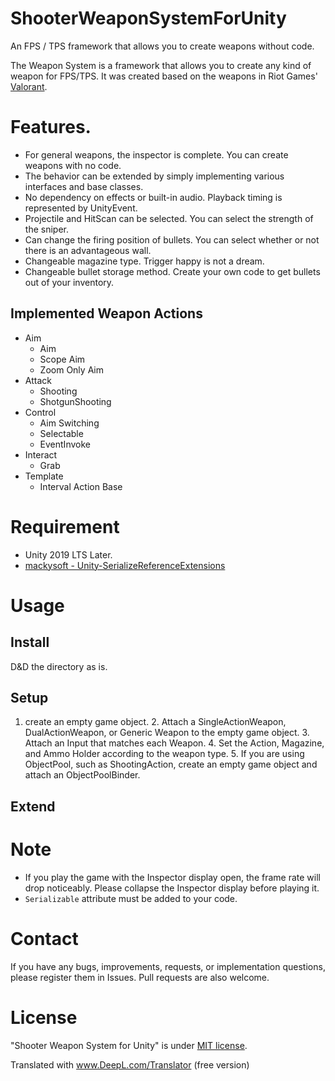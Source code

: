 # ShooterWeaponSystemForUnity
An FPS / TPS framework that allows you to create weapons without code.

[comment]: <> (Give it a clear and cool name)

The Weapon System is a framework that allows you to create any kind of weapon for FPS/TPS.
It was created based on the weapons in Riot Games' [Valorant](https://playvalorant.com/en-us/arsenal/).

# Features.
* For general weapons, the inspector is complete. You can create weapons with no code. 
* The behavior can be extended by simply implementing various interfaces and base classes. 
* No dependency on effects or built-in audio. Playback timing is represented by UnityEvent. 
* Projectile and HitScan can be selected. You can select the strength of the sniper. 
* Can change the firing position of bullets. You can select whether or not there is an advantageous wall. 
* Changeable magazine type. Trigger happy is not a dream.
* Changeable bullet storage method. Create your own code to get bullets out of your inventory.


[comment]: <> (gif of me tweaking the inspector)
## Implemented Weapon Actions
- Aim
  - Aim
  - Scope Aim
  - Zoom Only Aim
- Attack
  - Shooting
  - ShotgunShooting
- Control
  - Aim Switching
  - Selectable
  - EventInvoke
- Interact
  - Grab
- Template
  - Interval Action Base


# Requirement

[comment]: <> (List the libraries required to run the "Weapon System")

* Unity 2019 LTS Later.
* [mackysoft - Unity-SerializeReferenceExtensions](https://github.com/mackysoft/Unity-SerializeReferenceExtensions)


# Usage
## Install
D&D the directory as is.

## Setup
[comment]: <> (Paste images of various inspectors)
1. create an empty game object. 2.
Attach a SingleActionWeapon, DualActionWeapon, or Generic Weapon to the empty game object. 3.
Attach an Input that matches each Weapon. 4.
Set the Action, Magazine, and Ammo Holder according to the weapon type. 5.
If you are using ObjectPool, such as ShootingAction, create an empty game object and attach an ObjectPoolBinder.
## Extend

# Note
[comment]: <> (Write any notes you have)
* If you play the game with the Inspector display open, the frame rate will drop noticeably. Please collapse the Inspector display before playing it.
* `Serializable` attribute must be added to your code.

# Contact
If you have any bugs, improvements, requests, or implementation questions, please register them in Issues.
Pull requests are also welcome.


# License

[comment]: <> (specify the license)

"Shooter Weapon System for Unity" is under [MIT license](https://en.wikipedia.org/wiki/MIT_License).

Translated with www.DeepL.com/Translator (free version)

